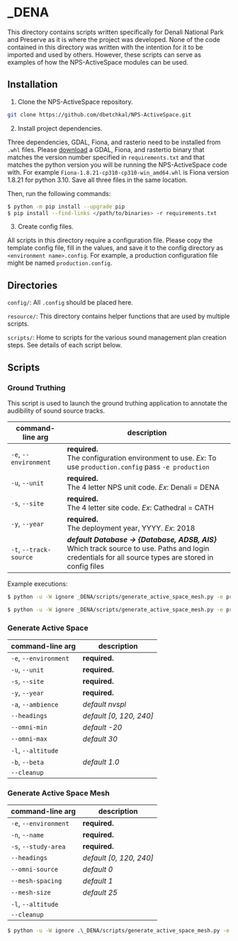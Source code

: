 # _DENA

This directory contains scripts written specifically for Denali National Park and Preserve as it is where the 
project was developed. None of the code contained in this directory was written with the intention for it to be imported 
and used by others. However, these scripts can serve as examples of how the NPS-ActiveSpace modules can be used.

## Installation

1. Clone the NPS-ActiveSpace repository.
```bash
git clone https://github.com/dbetchkal/NPS-ActiveSpace.git
```

2. Install project dependencies.

Three dependencies, GDAL, Fiona, and rasterio need to be installed from `.whl` files. Please 
[download](https://www.lfd.uci.edu/~gohlke/pythonlibs/) a GDAL, Fiona, and rastertio binary that matches the version 
number specified in `requirements.txt` and that matches the python version you will be running the NPS-ActiveSpace code 
with. For example `Fiona‑1.8.21‑cp310‑cp310‑win_amd64.whl` is Fiona version 1.8.21 for python 3.10. Save all three files in 
the same location.

Then, run the following commands:

```bash
$ python -m pip install --upgrade pip
$ pip install --find-links </path/to/binaries> -r requirements.txt
```

3. Create config files.

All scripts in this directory require a configuration file. Please copy the template config file, fill
in the values, and save it to the config directory as `<environment name>.config`. For example, a production
configuration file might be named `production.config`.

## Directories

`config/`: All `.config` should be placed here.

`resource/`: This directory contains helper functions that are used by multiple scripts.

`scripts/`: Home to scripts for the various sound management plan creation steps. See details of each script below.

## Scripts

### Ground Truthing

This script is used to launch the ground truthing application to annotate the audibility of sound source tracks.

| command-line arg       | description                                                                                                                                                |
|------------------------|------------------------------------------------------------------------------------------------------------------------------------------------------------|
| `-e`, `--environment`  | **required.**<br/>The configuration environment to use. *Ex*: To use `production.config` pass `-e production`                                              |
| `-u`, `--unit`         | **required.**<br/>The 4 letter NPS unit code. *Ex*: Denali = DENA                                                                                          |
| `-s`, `--site`         | **required.**<br/>The 4 letter site code. *Ex*: Cathedral = CATH                                                                                           |
| `-y`, `--year`         | **required.**<br/>The deployment year, YYYY. *Ex*: 2018                                                                                                    |
| `-t`, `--track-source` | ***default Database -> {Database, ADSB, AIS}***<br/>Which track source to use. Paths and login credentials for all source types are stored in config files |

Example executions:

```bash
$ python -u -W ignore _DENA/scripts/generate_active_space_mesh.py -e production -u DENA -s MOOS -y 2018
```

```bash
$ python -u -W ignore _DENA/scripts/generate_active_space_mesh.py -e production -u DENA -s TRLA -y 2018 -t ADSB
```

### Generate Active Space

| command-line arg      | description             |
|-----------------------|-------------------------|
| `-e`, `--environment` | **required.**           |
| `-u`, `--unit`        | **required.**           |
| `-s`, `--site`        | **required.**           |
| `-y`, `--year`        | **required.**           |
| `-a`, `--ambience`    | *default nvspl*         |
| `--headings`          | *default [0, 120, 240]* |
| `--omni-min`          | *default -20*           |
| `--omni-max`          | *default 30*            |
| `-l`, `--altitude`    |                         |
| `-b`, `--beta`        | *default 1.0*           |
| `--cleanup`           |        |

### Generate Active Space Mesh

| command-line arg      | description             |
|-----------------------|-------------------------|
| `-e`, `--environment` | **required.**           |
| `-n`, `--name`        | **required.**           |
| `-s`, `--study-area`  | **required.**           |
| `--headings`          | *default [0, 120, 240]* |
| `--omni-source`       | *default 0*             |
| `--mesh-spacing`      | *default 1*             |
| `--mesh-size`         | *default 25*            |
| `-l`, `--altitude`    |                         |
| `--cleanup`           |        |


```bash
$ python -u -W ignore .\_DENA/scripts/generate_active_space_mesh.py -e test -n TRLATEST -s C:/Users/azucker/Desktop/DENATRLA2021_study_area.shp --omni-min 0 --omni-max 0 --mesh-spacing 30
```
